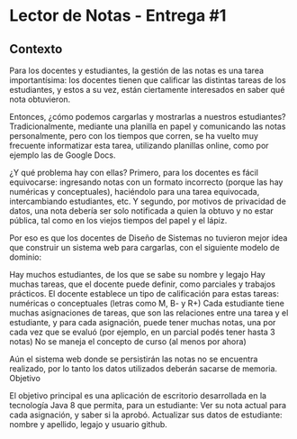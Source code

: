 # Lector de Notas - Entrega #1

## Contexto

Para los docentes y estudiantes, la gestión de las notas es una tarea importantísima: los docentes tienen que calificar las distintas tareas de los estudiantes, y estos a su vez, están ciertamente interesados en saber qué nota obtuvieron.

Entonces, ¿cómo podemos cargarlas y mostrarlas a nuestros estudiantes? Tradicionalmente, mediante una planilla en papel y comunicando las notas personalmente, pero con los tiempos que corren, se ha vuelto muy frecuente informatizar esta tarea, utilizando planillas online, como por ejemplo las de Google Docs.

¿Y qué problema hay con ellas? Primero, para los docentes es fácil equivocarse: ingresando notas con un formato incorrecto (porque las hay numéricas y conceptuales), haciéndolo para una tarea equivocada, intercambiando estudiantes, etc. Y segundo, por motivos de privacidad de datos, una nota debería ser solo notificada a quien la obtuvo y no estar pública, tal como en los viejos tiempos del papel y el lápiz.

Por eso es que los docentes de Diseño de Sistemas no tuvieron mejor idea que construir un sistema web para cargarlas, con el siguiente modelo de dominio:

Hay muchos estudiantes, de los que se sabe su nombre y legajo
Hay muchas tareas, que el docente puede definir, como parciales y trabajos prácticos. El docente establece un tipo de calificación para estas tareas: numéricas o conceptuales (letras como M, B- y R+)
Cada estudiante tiene muchas asignaciones de tareas, que son las relaciones entre una tarea y el estudiante, y para cada asignación, puede tener muchas notas, una por cada vez que se evaluó (por ejemplo, en un parcial podés tener hasta 3 notas)
No se maneja el concepto de curso (al menos por ahora)

Aún el sistema web donde se persistirán las notas no se encuentra realizado, por lo tanto los datos utilizados deberán sacarse de memoria.
Objetivo

El objetivo principal es una aplicación de escritorio desarrollada en la tecnología Java 8 que permita, para un estudiante:
Ver su nota actual para cada asignación, y saber si la aprobó.
Actualizar sus datos de estudiante: nombre y apellido, legajo y usuario github.

